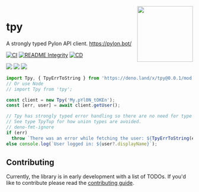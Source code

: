 <img align="right" width="150" src="https://pylon.bot/docs/img/pylon-icon.svg" />

# tpy

A strongly typed Pylon API client. https://pylon.bot/

[![CI](https://github.com/insyri/tpy/actions/workflows/ci.yml/badge.svg)](https://github.com/insyri/tpy/actions/workflows/ci.yml)
[![README Integrity](https://github.com/insyri/tpy/actions/workflows/readme.yml/badge.svg)](https://github.com/insyri/tpy/actions/workflows/readme.yml)
[![CD](https://github.com/insyri/tpy/actions/workflows/cd.yml/badge.svg)](https://github.com/insyri/tpy/actions/workflows/cd.yml)

[![](https://shields.io/badge/deno-05122A?logo=deno&style=for-the-badge)](https://deno.land/)
[![](https://shields.io/badge/node.js-05122A?logo=node.js&style=for-the-badge)](https://nodejs.org/)
[![](https://shields.io/badge/typescript-05122A?logo=typescript&style=for-the-badge)](https://www.typescriptlang.org/)

```ts
import Tpy, { TpyErrToString } from 'https://deno.land/x/tpy@0.0.1/mod.ts';
// Or use Node
// import Tpy from 'tpy';

const client = new Tpy('My.pYl0N_tOKEn');
const [err, user] = await client.getUser();

// Tpy has strongly typed error handling so there are no need for type gaurds.
// See type TpyTup for how union types are avoided.
// deno-fmt-ignore
if (err)
  throw `There was an error while fetching the user: ${TpyErrToString(err)}.`;
else console.log(`User logged in: ${user?.displayName}`);
```

## Contributing

Currently, the library is in early development with a list of TODOs. If you'd
like to contribute please read the
[contributing guide](.github/CONTRIBUTING.md).
